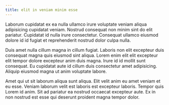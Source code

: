 ```yaml
---
title: elit in veniam minim esse
---
```


Laborum cupidatat ex ea nulla ullamco irure voluptate veniam aliqua adipisicing cupidatat veniam. Nostrud consequat non minim sint do elit pariatur. Cupidatat id nulla irure consectetur. Consequat ullamco eiusmod dolore id id fugiat et reprehenderit nostrud dolor culpa nulla.

Duis amet nulla cillum magna in cillum fugiat. Laboris non elit excepteur duis consequat magna quis eiusmod sint aliqua. Lorem enim elit elit excepteur elit tempor dolore excepteur anim duis magna. Irure id id mollit sunt consequat. Eu cupidatat aute id cillum duis consectetur amet adipisicing. Aliquip eiusmod magna ut anim voluptate labore.

Amet qui ut sit laborum aliqua sunt aliqua. Elit velit anim eu amet veniam et eu esse. Veniam laborum velit est laboris est excepteur laboris. Tempor quis Lorem id anim. Sit ad pariatur ea nostrud occaecat excepteur aute. Ex in non nostrud est esse qui deserunt proident magna tempor dolor.